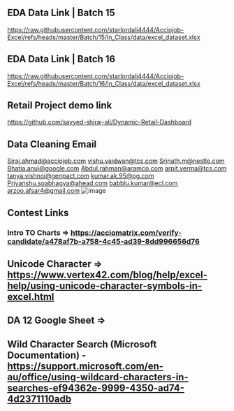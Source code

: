 ## EDA Data Link | Batch 15

https://raw.githubusercontent.com/starlordali4444/Acciojob-Excel/refs/heads/master/Batch/15/In_Class/data/excel_dataset.xlsx

## EDA Data Link | Batch 16

https://raw.githubusercontent.com/starlordali4444/Acciojob-Excel/refs/heads/master/Batch/16/In_Class/data/excel_dataset.xlsx

## Retail Project demo link
https://github.com/sayyed-shiraj-ali/Dynamic-Retail-Dashboard


## Data Cleaning Email

Siraj.ahmad@acciojob.com
vishu.vaidwan@tcs.com
Srinath.m@nestle.com
Bhatia.anuj@google.com
Abdul.rahman@aramco.com
arpit.verma@tcs.com
tanya.vishnoi@genpact.com
kumar.ak.95@pg.com
Priyanshu.soabhagya@ahead.com
babblu.kumar@ecl.com
arzoo.afsar4@gmail.com
![image](https://github.com/user-attachments/assets/1a73c1ca-4365-43db-88df-4357f783e984)

## Contest Links
### Intro TO Charts => https://acciomatrix.com/verify-candidate/a478af7b-a758-4c45-ad39-8dd996656d76






## Unicode Character => https://www.vertex42.com/blog/help/excel-help/using-unicode-character-symbols-in-excel.html
## DA 12 Google Sheet => 
## Wild Character Search (Microsoft Documentation) - https://support.microsoft.com/en-au/office/using-wildcard-characters-in-searches-ef94362e-9999-4350-ad74-4d2371110adb

